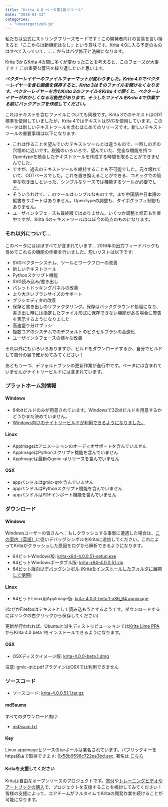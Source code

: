 ```yaml
---
title: "Krita 4.0 ベータ第1版リリース"
date: "2018-01-13"
categories: 
  - "uncategorized-jp"
---
```


私たちは公式にストリングフリーズモードです！この開発者向けの言葉を言い換えると「ここからは新機能はなし」という意味です。Krita 4.0に入る予定のものはすべて入っていて、ここからはバグ修正と洗練になります。

Krita 3からKrita 4の間に多くが変わったことを考えると、このフェーズが大事です！ この重要な警告を繰り返したいと思います。

_**ベクターレイヤーのファイルフォーマットが変わりました。Krita 4.0でベクターレイヤーを含む画像を保存すると、Krita 3はそのファイルを開けなくなります。ベクターレイヤーを含むKrita 3のファイルをKrita 4で開くと、ベクターレイヤーがおかしくなる可能性があります。そうしたファイルをKrita 4で作業する前にバックアップを作成してください。**_

これはテキストを含むファイルについても同様です。Krita 3でのテキストはODT標準を使用していましたが、Krita 4ではテキストはSVGを使用しています。このベータは新しいテキストツールを含むはじめてのリリースです。新しいテキストツールの重要事項は以下になります:

- これは作ることを望んでいたテキストツールとは違うもので、一時しのぎの穴埋めに近いです。税務のいろいろで、望んでいた、完全な機能を持つOpentypeを統合したテキストツールを作成する時間を取ることができませんでした。
- ですが、過去のテキストツールを維持することも不可能でした。元々壊れていて、ODTベースでした。これを置き換えることができる、コミックでの簡単な吹き出しといった、シンプルなケースでは機能するツールが必要でした。
- そういうわけで、このツールはシンプルなものです。まだ中国語や日本語の縦書きサポートはありません。OpenTypeの調整も、タイポグラフィ制御もありません。
- ユーザインタフェースも最終版ではありません。いくつか調整と修正も作業中ですが、Krita 4のテキストツールはほぼ今の時点のものになります。

### それ以外について...

このベータにはほぼすべてが含まれています... 2016年の出力フィードバックも含めてこれらの機能の作業を行いました。短いリストは以下です:

- SVGベクターシステム、ツールとワークフローの改善
- 新しいテキストツール
- Pythonスクリプト機能
- SVG読み込み/書き出し
- パレットドッキングパネルの改善
- より大きいブラシサイズのサポート
- ブラシエディタの改善
- 保存と書き出しのリファクタリング。保存はバックグラウンド処理になり、書き出し時には指定したファイル形式に保存できない機能がある場合に警告を表示するようになりました
- 高速塗り分けブラシ
- 複数コアのシステムでのデフォルトのピクセルブラシの高速化
- ユーザインタフェースの様々な改善

それ以外にもいろいろありますが、ビルドをダウンロードするか、自分でビルドして自分の目で確かめてみてください！

あともう一つ、デフォルトブラシの更新作業が進行中です。ベータには含まれていませんがナイトリービルドには含まれています。

### プラットホーム別情報

#### Windows

- 64bitビルドのみが用意されています。Windowsで32bitビルドを用意するかどうかまだ決めていません。
- [Windows向けのナイトリービルドが利用できるようになりました。](https://binary-factory.kde.org/job/Krita_Nightly_Build/)

#### Linux

- AppImageはアニメーションのオーディオサポートを含んでいません
- AppImageはPythonスクリプト機能を含んでいません
- AppImageは最新のgmic-qtリリースを含んでいません

#### OSX

- appバンドルはgmic-qtを含んでいません
- appバンドルはPythonスクリプト機能を含んでいません
- appバンドルはPDFインポート機能を含んでいません

### ダウンロード

#### Windows

Windowsユーザーの皆さんへ：もしクラッシュする事案に遭遇した場合は、[この案内（英語）](https://docs.krita.org/Dr._Mingw_debugger)に従いデバッグシンボルをKritaに追加してください。これによってKritaがクラッシュした原因をログから解析できるようになります。

- 64ビットWindows版: [krita-x64-4.0.0.51-setup.exe](https://download.kde.org/unstable/krita/4.0.0.51/krita-x64-4.0.0.51-setup.exe)
- 64ビットWindowsポータブル版: [krita-x64-4.0.0.51.zip](https://download.kde.org/unstable/krita/4.0.0.51/krita-x64-4.0.0.51.zip)
- [64ビット版向けデバッグシンボル (Kritaをインストールしたフォルダに展開して使用)](https://download.kde.org/unstable/krita/4.0.0.51/krita-x64-4.0.0.51-dbg.zip)

#### Linux

- 64ビットLinux用AppImage版: [krita-4.0.0-beta.1-x86_64.appimage](https://download.kde.org/unstable/krita/4.0.0.51/krita-4.0.0-beta1.1-x86_64.appimage)

(なぜかFirefoxはテキストとして読み込もうとするようです。ダウンロードするにはリンクの右クリックから保存してください)

更新が行われれば、Ubuntuと派生ディストリビューションでは[Krita Lime PPA](https://launchpad.net/%7Ekritalime/+archive/ubuntu/ppa)からKrita 4.0 beta 1をインストールできるようになります。

#### OSX

- OSXディスクイメージ版: [krita-4.0.0-beta.1.dmg](https://download.kde.org/unstable/krita/4.0.0.51/krita-4.0.0-beta.1.dmg)

注意: gmic-qtとpdfプラグインはOSXでは利用できません

### ソースコード

- ソースコード: [krita-4.0.0.51.1.tar.gz](https://download.kde.org/unstable/krita/4.0.0.51/krita-4.0.0.51.tar.gz)

#### md5sums

すべてのダウンロード向け:

- [md5sum.txt](https://download.kde.org/unstable/krita/4.0.0.51/md5sum.txt)

#### Key

Linux appimageとソースのtarボールは署名されています。パブリックキーをhttps経由で取得できます: [0x58b9596c722ea3bd.asc](https://share.kde.org/index.php/s/fJ99V5mZvuyD0z8). 署名は [こちら](http://download.kde.org/unstable/krita/4.0.0.51/)

#### Kritaを支援してください

Kritaは自由なオープンソースのプロジェクトです。[寄付](https://krita.org/jp/support-us-jp/donations-jp/)や[トレーニングビデオやアートブックの購入](https://krita.org/jp/support-us-jp/shop-jp/)で、プロジェクトを支援することを検討してみてください！皆様の支援によって、コアチームがフルタイムでKritaの開発作業を続けることが可能になります。
